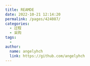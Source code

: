 ```yaml
---
title: REAMDE
date: 2022-10-21 12:14:20
permalink: /pages/424087/
categories:
  - 过程
  - 采购
tags:
  - 
author: 
  name: angelyhch
  link: https://github.com/angelyhch
---
```

